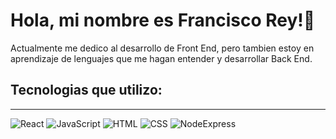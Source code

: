 # Hola, mi nombre es Francisco Rey!👋

Actualmente me dedico al desarrollo de Front End, pero tambien estoy en aprendizaje de lenguajes que me hagan entender y desarrollar Back End.

## Tecnologias que utilizo:
---
![React](https://user-images.githubusercontent.com/82492849/127186826-fa23931b-dca7-46db-b33d-4caf6afd984c.png)
![JavaScript](https://user-images.githubusercontent.com/82492849/127186839-fded5ee4-3581-419d-aeab-9b4883453980.png)
![HTML](https://camo.githubusercontent.com/477679c49a9e9ccf122d8e1f5cf8fe7787bbe5dccc551d2950f6f934177566d9/68747470733a2f2f75706c6f61642e77696b696d656469612e6f72672f77696b6970656469612f636f6d6d6f6e732f7468756d622f362f36312f48544d4c355f6c6f676f5f616e645f776f72646d61726b2e7376672f32333070782d48544d4c355f6c6f676f5f616e645f776f72646d61726b2e7376672e706e67)
![CSS](https://camo.githubusercontent.com/5e5e6933ce6e85a6a74c623081feced74368e025c1f0a39e26367e44fef3714c/687474703a2f2f313030306d61726361732e6e65742f77702d636f6e74656e742f75706c6f6164732f323032312f30322f4353532d4c6f676f2e706e67)
![NodeExpress](https://camo.githubusercontent.com/20872a4dc98906346c22751d7147635ab35c74915d6e0872260f3bd8c24bea68/68747470733a2f2f6d69726f2e6d656469756d2e636f6d2f6d61782f3336352f312a4a72334e46534b546651575255796a626c42534b65672e706e67)


<!--
**franrey98/franrey98** is a ✨ _special_ ✨ repository because its `README.md` (this file) appears on your GitHub profile.

Here are some ideas to get you started:

- 🔭 I’m currently working on ...
- 🌱 I’m currently learning ...
- 👯 I’m looking to collaborate on ...
- 🤔 I’m looking for help with ...
- 💬 Ask me about ...
- 📫 How to reach me: ...
- 😄 Pronouns: ...
- ⚡ Fun fact: ...
-->
